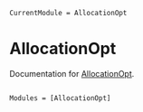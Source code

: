 ```@meta
CurrentModule = AllocationOpt
```

# AllocationOpt

Documentation for [AllocationOpt](https://github.com/graphprotocol/AllocationOpt.jl).

```@index
```

```@autodocs
Modules = [AllocationOpt]
```
